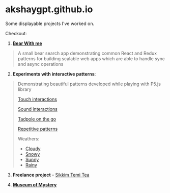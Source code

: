 # akshaygpt.github.io
Some displayable projects I've worked on.

Checkout:

1) [**Bear With me**](https://akshaygpt.github.io/Bear-With-Me)

> A small bear search app demonstrating common React and Redux patterns for building scalable web apps which are able to handle sync and async operations

2) **Experiments with interactive patterns**:

> Demonstrating beautiful patterns developed while playing with P5.js library
>
> [Touch interactions](https://editor.p5js.org/akshaygpt/sketches/xcruAf7Bw)
>
> [Sound interactions](https://editor.p5js.org/akshaygpt/sketches/BXwHr9ECM)
>
> [Tadpole on the go](https://editor.p5js.org/akshaygpt/sketches/SJCeknYAQ)
>
> [Repetitive patterns](https://editor.p5js.org/akshaygpt/sketches/H18NJq2CQ)
>
> Weathers:
>   - [Cloudy](https://editor.p5js.org/akshaygpt/sketches/3X4b0Savl)
>   - [Snowy]()
>   - [Sunny](https://editor.p5js.org/akshaygpt/sketches/LACobiTdg)
>   - [Rainy](https://editor.p5js.org/akshaygpt/sketches/T9oA3K0o-)
    
3) **Freelance project** - [Sikkim Temi Tea](http://sikkimtemitea.com)

4) [**Museum of Mystery**](https://akshaygpt.github.io/Museum-of-Mystery)


